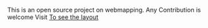 This is an open source project on webmapping.
Any Contribution is welcome
Visit <a href="http://syk1k.github.io">To see the layout</a>

